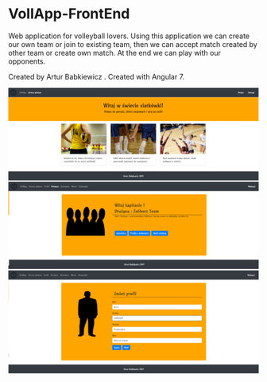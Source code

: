 # VollApp-FrontEnd
Web application for volleyball lovers. Using this application we can create our own team or join to existing team, then we can accept match created by other team or create own match. At the end we can play with our opponents.

Created by Artur Babkiewicz .
Created with Angular 7.

![alt text](https://raw.githubusercontent.com/Arthurgt/VollApp/master/Others/image1.png)
![alt text](https://raw.githubusercontent.com/Arthurgt/VollApp/master/Others/image2.png)
![alt text](https://raw.githubusercontent.com/Arthurgt/VollApp/master/Others/image3.png)
